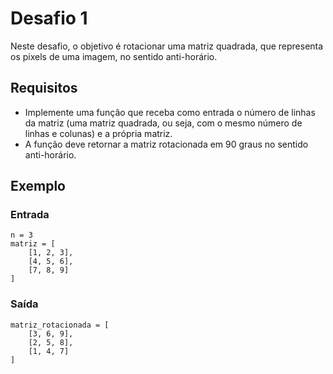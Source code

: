 # Desafio 1

Neste desafio, o objetivo é rotacionar uma matriz quadrada, que representa os pixels de uma imagem, no sentido anti-horário.

## Requisitos
- Implemente uma função que receba como entrada o número de linhas da matriz (uma matriz quadrada, ou seja, com o mesmo número de linhas e colunas) e a própria matriz.
- A função deve retornar a matriz rotacionada em 90 graus no sentido anti-horário.

## Exemplo

### Entrada
```plaintext
n = 3
matriz = [
    [1, 2, 3],
    [4, 5, 6],
    [7, 8, 9]
]
```

### Saída
```plaintext
matriz_rotacionada = [
    [3, 6, 9],
    [2, 5, 8],
    [1, 4, 7]
]
```

